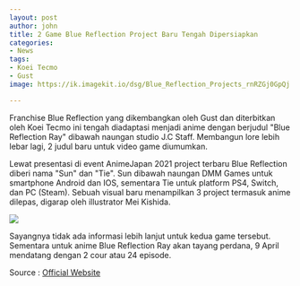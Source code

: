 ```yaml
---
layout: post
author: john
title: 2 Game Blue Reflection Project Baru Tengah Dipersiapkan
categories:
- News
tags:
- Koei Tecmo
- Gust
image: https://ik.imagekit.io/dsg/Blue_Reflection_Projects_rnRZGj0GpQj.jpg

---
```

Franchise Blue Reflection yang dikembangkan oleh Gust dan diterbitkan oleh Koei Tecmo ini tengah diadaptasi menjadi anime dengan berjudul "Blue Reflection Ray" dibawah naungan studio J.C Staff. Membangun lore lebih lebar lagi, 2 judul baru untuk video game diumumkan.

Lewat presentasi di event AnimeJapan 2021 project terbaru Blue Reflection diberi nama "Sun" dan "Tie". Sun dibawah naungan DMM Games untuk smartphone Android dan IOS, sementara Tie untuk platform PS4, Switch, dan PC (Steam). Sebuah visual baru menampilkan 3 project termasuk anime dilepas, digarap oleh illustrator Mei Kishida.

![](https://ik.imagekit.io/dsg/Blue_Reflection_New_Projects_bgplKRhO2g1.jpg)

Sayangnya tidak ada informasi lebih lanjut untuk kedua game tersebut. Sementara untuk anime Blue Reflection Ray akan tayang perdana, 9 April mendatang dengan 2 cour atau 24 episode.

Source : [Official Website](https://bluereflection-portal.com/)